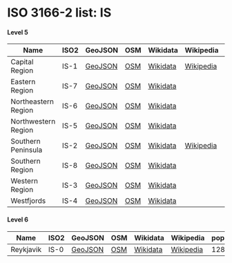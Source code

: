 # ISO 3166-2 list: IS


#### Level 5
Name | ISO2 | GeoJSON | OSM | Wikidata | Wikipedia | population 
--- | --- | --- | --- | --- | --- | --- 
Capital Region | IS-1 | [GeoJSON](../../export/geojson/q7/iso2/IS/IS-1.geojson) | [OSM](https://www.openstreetmap.org/relation/3881596) | [Wikidata](https://www.wikidata.org/wiki/Q203304) | [Wikipedia](http://en.wikipedia.org/wiki/is%3AH%C3%B6fu%C3%B0borgarsv%C3%A6%C3%B0i%C3%B0) | 213619
Eastern Region | IS-7 | [GeoJSON](../../export/geojson/q7/iso2/IS/IS-7.geojson) | [OSM](https://www.openstreetmap.org/relation/4001011) | [Wikidata](https://www.wikidata.org/wiki/Q220663) |  | 15300
Northeastern Region | IS-6 | [GeoJSON](../../export/geojson/q7/iso2/IS/IS-6.geojson) | [OSM](https://www.openstreetmap.org/relation/4001055) | [Wikidata](https://www.wikidata.org/wiki/Q241551) |  | 29361
Northwestern Region | IS-5 | [GeoJSON](../../export/geojson/q7/iso2/IS/IS-5.geojson) | [OSM](https://www.openstreetmap.org/relation/4001076) | [Wikidata](https://www.wikidata.org/wiki/Q210866) |  | 7392
Southern Peninsula | IS-2 | [GeoJSON](../../export/geojson/q7/iso2/IS/IS-2.geojson) | [OSM](https://www.openstreetmap.org/relation/4002388) | [Wikidata](https://www.wikidata.org/wiki/Q212768) | [Wikipedia](http://en.wikipedia.org/wiki/is%3ASu%C3%B0urnes) | 21431
Southern Region | IS-8 | [GeoJSON](../../export/geojson/q7/iso2/IS/IS-8.geojson) | [OSM](https://www.openstreetmap.org/relation/4002410) | [Wikidata](https://www.wikidata.org/wiki/Q204796) |  | 23311
Western Region | IS-3 | [GeoJSON](../../export/geojson/q7/iso2/IS/IS-3.geojson) | [OSM](https://www.openstreetmap.org/relation/4001119) | [Wikidata](https://www.wikidata.org/wiki/Q221791) |  | 15766
Westfjords | IS-4 | [GeoJSON](../../export/geojson/q7/iso2/IS/IS-4.geojson) | [OSM](https://www.openstreetmap.org/relation/4001093) | [Wikidata](https://www.wikidata.org/wiki/Q727267) |  | 6883


#### Level 6
Name | ISO2 | GeoJSON | OSM | Wikidata | Wikipedia | population 
--- | --- | --- | --- | --- | --- | --- 
Reykjavik | IS-0 | [GeoJSON](../../export/geojson/q7/iso2/IS/IS-0.geojson) | [OSM](https://www.openstreetmap.org/relation/2580605) | [Wikidata](https://www.wikidata.org/wiki/Q1764) | [Wikipedia](http://en.wikipedia.org/wiki/is%3AReykjav%C3%ADk) | 128793
